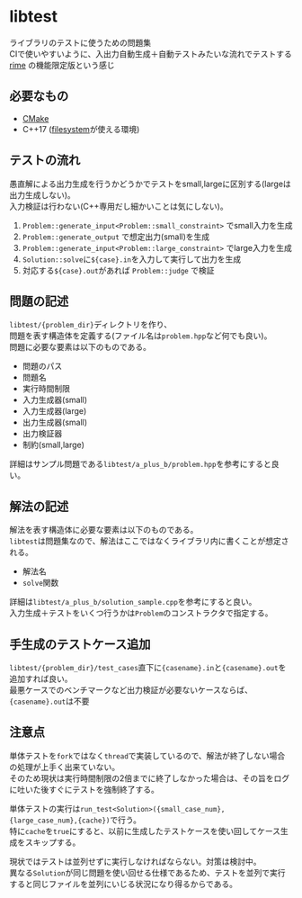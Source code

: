 # libtest

ライブラリのテストに使うための問題集  
CIで使いやすいように、入出力自動生成＋自動テストみたいな流れでテストする  
[rime](https://github.com/icpc-jag/rime) の機能限定版という感じ

## 必要なもの

- [CMake](https://cmake.org/) 
- C++17 ([filesystem](https://cpprefjp.github.io/reference/filesystem.html)が使える環境)

## テストの流れ

愚直解による出力生成を行うかどうかでテストをsmall,largeに区別する(largeは出力生成しない)。  
入力検証は行わない(C++専用だし細かいことは気にしない)。

1. `Problem::generate_input<Problem::small_constraint>` でsmall入力を生成
2. `Problem::generate_output` で想定出力(small)を生成
3. `Problem::generate_input<Problem::large_constraint>` でlarge入力を生成
4. `Solution::solve`に`${case}.in`を入力して実行して出力を生成
5. 対応する`${case}.out`があれば `Problem::judge` で検証

## 問題の記述

`libtest/{problem_dir}`ディレクトリを作り、  
問題を表す構造体を定義する(ファイル名は`problem.hpp`など何でも良い)。  
問題に必要な要素は以下のものである。

- 問題のパス
- 問題名
- 実行時間制限
- 入力生成器(small)
- 入力生成器(large)
- 出力生成器(small)
- 出力検証器
- 制約(small,large)

詳細はサンプル問題である`libtest/a_plus_b/problem.hpp`を参考にすると良い。

## 解法の記述

解法を表す構造体に必要な要素は以下のものである。  
`libtest`は問題集なので、解法はここではなくライブラリ内に書くことが想定される。

- 解法名
- `solve`関数

詳細は`libtest/a_plus_b/solution_sample.cpp`を参考にすると良い。  
入力生成＋テストをいくつ行うかは`Problem`のコンストラクタで指定する。

## 手生成のテストケース追加

`libtest/{problem_dir}/test_cases`直下に`{casename}.in`と`{casename}.out`を追加すれば良い。  
最悪ケースでのベンチマークなど出力検証が必要ないケースならば、`{casename}.out`は不要

## 注意点

単体テストを`fork`ではなく`thread`で実装しているので、解法が終了しない場合の処理が上手く出来ていない。  
そのため現状は実行時間制限の2倍までに終了しなかった場合は、その旨をログに吐いた後すぐにテストを強制終了する。

単体テストの実行は`run_test<Solution>({small_case_num},{large_case_num},{cache})`で行う。  
特に`cache`を`true`にすると、以前に生成したテストケースを使い回してケース生成をスキップする。  

現状ではテストは並列せずに実行しなければならない。対策は検討中。  
異なる`Solution`が同じ問題を使い回せる仕様であるため、テストを並列で実行すると同じファイルを並列にいじる状況になり得るからである。

